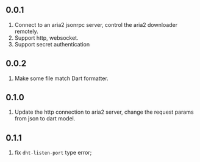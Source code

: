 ## 0.0.1

1. Connect to an aria2 jsonrpc server, control the aria2 downloader remotely.
2. Support http, websocket.
3. Support secret authentication

## 0.0.2

1. Make some file match Dart formatter.


## 0.1.0
1. Update the http connection to aria2 server, change the request params from json to dart model.


## 0.1.1
1. fix `dht-listen-port` type error;